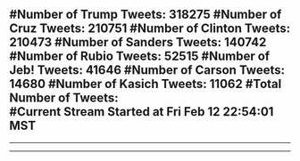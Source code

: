 #Number of Trump Tweets: 318275
#Number of Cruz Tweets: 210751
#Number of Clinton Tweets: 210473
#Number of Sanders Tweets: 140742
#Number of Rubio Tweets: 52515
#Number of Jeb! Tweets: 41646
#Number of Carson Tweets: 14680
#Number of Kasich Tweets: 11062
#Total Number of Tweets:  
#Current Stream Started at Fri Feb 12 22:54:01 MST
---
---
---
